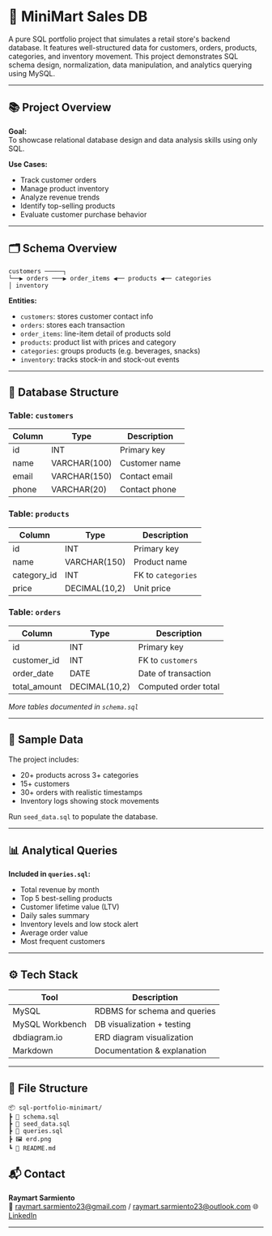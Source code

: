 # 🛒 MiniMart Sales DB

A pure SQL portfolio project that simulates a retail store's backend database. It features well-structured data for customers, orders, products, categories, and inventory movement. This project demonstrates SQL schema design, normalization, data manipulation, and analytics querying using MySQL.

---

## 📚 Project Overview

**Goal:**  
To showcase relational database design and data analysis skills using only SQL.

**Use Cases:**
- Track customer orders
- Manage product inventory
- Analyze revenue trends
- Identify top-selling products
- Evaluate customer purchase behavior

---

## 🗂️ Schema Overview

```text 
customers ─────┐ 
└──▶ orders ───▶ order_items ◀── products ◀── categories 
│ inventory 
```


**Entities:**
- `customers`: stores customer contact info
- `orders`: stores each transaction
- `order_items`: line-item detail of products sold
- `products`: product list with prices and category
- `categories`: groups products (e.g. beverages, snacks)
- `inventory`: tracks stock-in and stock-out events

---

## 🧱 Database Structure

### Table: `customers`
| Column     | Type         | Description           |
|------------|--------------|-----------------------|
| id         | INT          | Primary key           |
| name       | VARCHAR(100) | Customer name         |
| email      | VARCHAR(150) | Contact email         |
| phone      | VARCHAR(20)  | Contact phone         |

### Table: `products`
| Column     | Type          | Description           |
|------------|---------------|-----------------------|
| id         | INT           | Primary key           |
| name       | VARCHAR(150)  | Product name          |
| category_id| INT           | FK to `categories`    |
| price      | DECIMAL(10,2) | Unit price            |

### Table: `orders`
| Column      | Type          | Description           |
|-------------|---------------|-----------------------|
| id          | INT           | Primary key           |
| customer_id | INT           | FK to `customers`     |
| order_date  | DATE          | Date of transaction   |
| total_amount| DECIMAL(10,2) | Computed order total  |

*More tables documented in `schema.sql`*

---

## 🔢 Sample Data

The project includes:
- 20+ products across 3+ categories
- 15+ customers
- 30+ orders with realistic timestamps
- Inventory logs showing stock movements

Run `seed_data.sql` to populate the database.

---

## 📊 Analytical Queries

**Included in `queries.sql`:**
- Total revenue by month
- Top 5 best-selling products
- Customer lifetime value (LTV)
- Daily sales summary
- Inventory levels and low stock alert
- Average order value
- Most frequent customers

---

## ⚙️ Tech Stack

| Tool       | Description                      |
|------------|----------------------------------|
| MySQL      | RDBMS for schema and queries     |
| MySQL Workbench | DB visualization + testing  |
| dbdiagram.io | ERD diagram visualization      |
| Markdown   | Documentation & explanation     |

---
## 📁 File Structure

```text
📦 sql-portfolio-minimart/
┣ 📄 schema.sql
┣ 📄 seed_data.sql
┣ 📄 queries.sql
┣ 🖼 erd.png
┗ 📄 README.md
```

## 📬 Contact

**Raymart Sarmiento**  
📧 raymart.sarmiento23@gmail.com / raymart.sarmiento23@outlook.com
🌐 [LinkedIn](https://www.linkedin.com/in/raymart-s-lob/)  

---